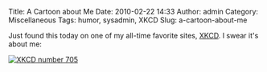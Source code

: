 Title: A Cartoon about Me
Date: 2010-02-22 14:33
Author: admin
Category: Miscellaneous
Tags: humor, sysadmin, XKCD
Slug: a-cartoon-about-me

Just found this today on one of my all-time favorite sites,
[XKCD](http://xkcd.com). I swear it's about me:

[![XKCD number
705](http://imgs.xkcd.com/comics/devotion_to_duty.png)](http://www.xkcd.com/705/)
